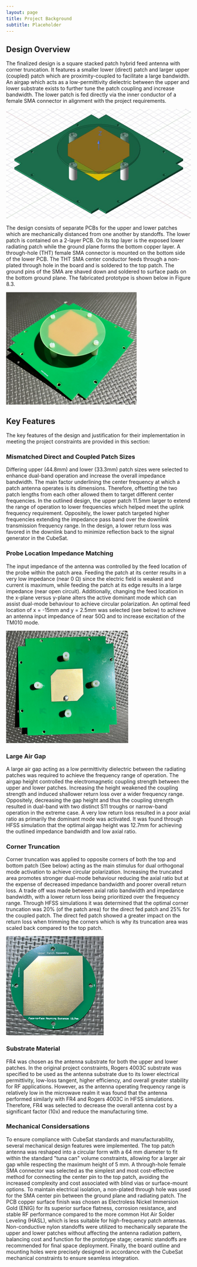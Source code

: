 ```yaml
---
layout: page
title: Project Background
subtitle: Placeholder
---
```


## Design Overview

The finalized design is a square stacked patch hybrid feed antenna with corner truncation. It features a smaller lower (direct) patch and larger upper (coupled) patch which are proximity-coupled to facilitate a large bandwidth. An airgap which acts as a low-permittivity dielectric between the upper and lower substrate exists to further tune the patch coupling and increase bandwidth. The lower patch is fed directly via the inner conductor of a female SMA connector in alignment with the project requirements. 

![Isometric View of Design used for Simulation](/assets/img/Model_Isometric.png)

The design consists of separate PCBs for the upper and lower patches which are mechanically distanced from one another by standoffs. The lower patch is contained on a 2-layer PCB. On its top layer is the exposed lower radiating patch while the ground plane forms the bottom copper layer. A through-hole (THT) female SMA connector is mounted on the bottom side of the lower PCB. The THT SMA center conductor feeds through a non-plated through hole in the board and is soldered to the top patch. The ground pins of the SMA are shaved down and soldered to surface pads on the bottom ground plane. The fabricated prototype is shown below in Figure 8.3. 

![Isometric View of Physical Prototype](/assets/img/Fab_Isometric.png)

## Key Features

The key features of the design and justification for their implementation in meeting the project constraints are provided in this section:

### Mismatched Direct and Coupled Patch Sizes

Differing upper (44.8mm) and lower (33.3mm) patch sizes were selected to enhance dual-band operation and increase the overall impedance bandwidth. The main factor underlining the center frequency at which a patch antenna operates is its dimensions. Therefore, offsetting the two patch lengths from each other allowed them to target different center frequencies. In the outlined design, the upper patch 11.5mm larger to extend the range of operation to lower frequencies which helped meet the uplink frequency requirement. Oppositely, the lower patch targeted higher frequencies extending the impedance pass band over the downlink transmission frequency range. In the design, a lower return loss was favored in the downlink band to minimize reflection back to the signal generator in the CubeSat. 

### Probe Location Impedance Matching

The input impedance of the antenna was controlled by the feed location of the probe within the patch area. Feeding the patch at its center results in a very low impedance (near 0 Ω) since the electric field is weakest and current is maximum, while feeding the patch at its edge results in a large impedance (near open circuit). Additionally, changing the feed location in the x-plane versus y-plane alters the active dominant mode which can assist dual-mode behaviour to achieve circular polarization. An optimal feed location of x = -15mm and y = 2.5mm was selected (see below) to achieve an antenna input impedance of near 50Ω and to increase excitation of the TM010 mode.

![Lower Patch of Physical Prototype Showing Probe Location](/assets/img/Fab_Top.png)

### Large Air Gap

A large air gap acting as a low permittivity dielectric between the radiating patches was required to achieve the frequency range of operation. The airgap height controlled the electromagnetic coupling strength between the upper and lower patches. Increasing the height weakened the coupling strength and induced shallower return loss over a wider frequency range. Oppositely, decreasing the gap height and thus the coupling strength resulted in dual-band with two distinct S11 troughs or narrow-band operation in the extreme case. A very low return loss resulted in a poor axial ratio as primarily the dominant mode was activated. It was found through HFSS simulation that the optimal airgap height was 12.7mm for achieving the outlined impedance bandwidth and low axial ratio. 

### Corner Truncation

Corner truncation was applied to opposite corners of both the top and bottom patch (See below) acting as the main stimulus for dual orthogonal mode activation to achieve circular polarization. Increasing the truncated area promotes stronger dual-mode behaviour reducing the axial ratio but at the expense of decreased impedance bandwidth and poorer overall return loss. A trade off was made between axial ratio bandwidth and impedance bandwidth, with a lower return loss being prioritized over the frequency range. Through HFSS simulations it was determined that the optimal corner truncation was 20% (of the patch area) for the direct fed patch and 25% for the coupled patch. The direct fed patch showed a greater impact on the return loss when trimming the corners which is why its truncation area was scaled back compared to the top patch.

![Top Board of Physical Prototype](/assets/img/Fab_Top_Patch.png)

### Substrate Material

FR4 was chosen as the antenna substrate for both the upper and lower patches. In the original project constraints, Rogers 4003C substrate was specified to be used as the antenna substrate due to its lower electrical permittivity, low-loss tangent, higher efficiency, and overall greater stability for RF applications. However, as the antenna operating frequency range is relatively low in the microwave realm it was found that the antenna performed similarly with FR4 and Rogers 4003C in HFSS simulations. Therefore, FR4 was selected to decrease the overall antenna cost by a significant factor (10x) and reduce the manufacturing time.

### Mechanical Considersations

To ensure compliance with CubeSat standards and manufacturability, several mechanical design features were implemented. The top patch antenna was reshaped into a circular form with a 64 mm diameter to fit within the standard "tuna can" volume constraints, allowing for a larger air gap while respecting the maximum height of 5 mm. A through-hole female SMA connector was selected as the simplest and most cost-effective method for connecting the center pin to the top patch, avoiding the increased complexity and cost associated with blind vias or surface-mount options. To maintain electrical isolation, a non-plated through hole was used for the SMA center pin between the ground plane and radiating patch. The PCB copper surface finish was chosen as Electroless Nickel Immersion Gold (ENIG) for its superior surface flatness, corrosion resistance, and stable RF performance compared to the more common Hot Air Solder Leveling (HASL), which is less suitable for high-frequency patch antennas. Non-conductive nylon standoffs were utilized to mechanically separate the upper and lower patches without affecting the antenna radiation pattern, balancing cost and function for the prototype stage; ceramic standoffs are recommended for final space deployment. Finally, the board outline and mounting holes were precisely designed in accordance with the CubeSat mechanical constraints to ensure seamless integration.

